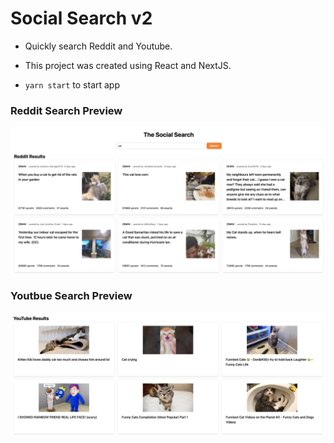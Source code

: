 # Social Search v2

- Quickly search Reddit and Youtube.

- This project was created using React and NextJS.

- `yarn start` to start app

### Reddit Search Preview

![Social Search v2 Reddit preview](/project-preview-reddit.png)

### Youtbue Search Preview

![Social Search v2 Youtube preview](/project-preview-youtube.png)
